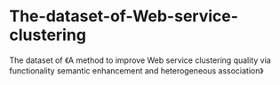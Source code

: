# The-dataset-of-Web-service-clustering
The dataset of 《A method to improve Web service clustering quality via functionality semantic enhancement and heterogeneous association》

